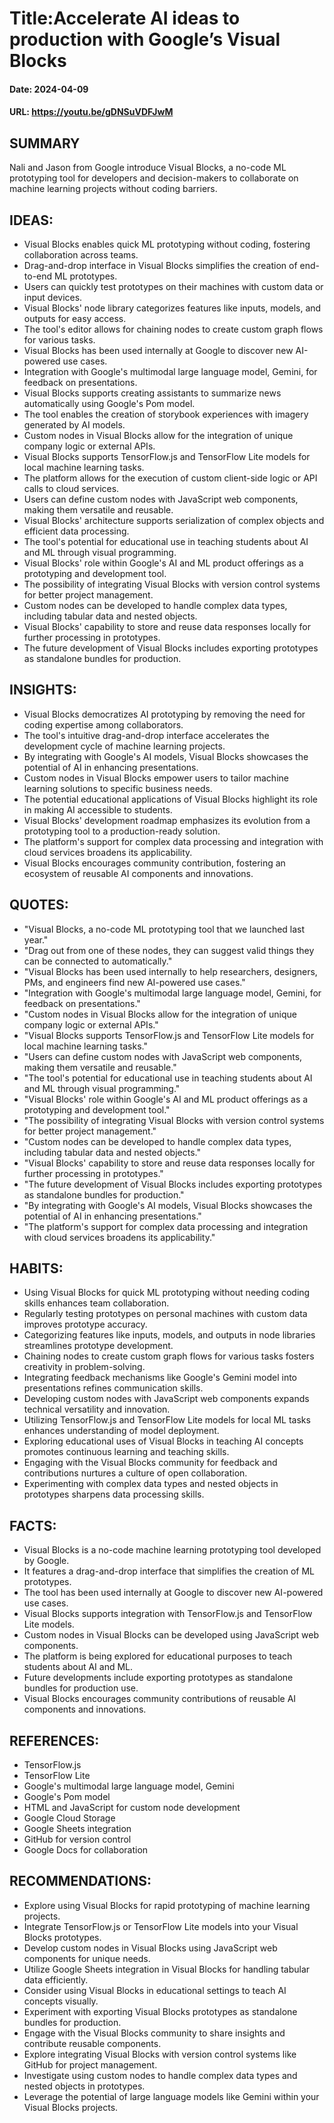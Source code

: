 # Title:Accelerate AI ideas to production with Google’s Visual Blocks
#### Date: 2024-04-09
#### URL: https://youtu.be/gDNSuVDFJwM



## SUMMARY

Nali and Jason from Google introduce Visual Blocks, a no-code ML prototyping tool for developers and decision-makers to collaborate on machine learning projects without coding barriers.

## IDEAS:

- Visual Blocks enables quick ML prototyping without coding, fostering collaboration across teams.
- Drag-and-drop interface in Visual Blocks simplifies the creation of end-to-end ML prototypes.
- Users can quickly test prototypes on their machines with custom data or input devices.
- Visual Blocks' node library categorizes features like inputs, models, and outputs for easy access.
- The tool's editor allows for chaining nodes to create custom graph flows for various tasks.
- Visual Blocks has been used internally at Google to discover new AI-powered use cases.
- Integration with Google's multimodal large language model, Gemini, for feedback on presentations.
- Visual Blocks supports creating assistants to summarize news automatically using Google's Pom model.
- The tool enables the creation of storybook experiences with imagery generated by AI models.
- Custom nodes in Visual Blocks allow for the integration of unique company logic or external APIs.
- Visual Blocks supports TensorFlow.js and TensorFlow Lite models for local machine learning tasks.
- The platform allows for the execution of custom client-side logic or API calls to cloud services.
- Users can define custom nodes with JavaScript web components, making them versatile and reusable.
- Visual Blocks' architecture supports serialization of complex objects and efficient data processing.
- The tool's potential for educational use in teaching students about AI and ML through visual programming.
- Visual Blocks' role within Google's AI and ML product offerings as a prototyping and development tool.
- The possibility of integrating Visual Blocks with version control systems for better project management.
- Custom nodes can be developed to handle complex data types, including tabular data and nested objects.
- Visual Blocks' capability to store and reuse data responses locally for further processing in prototypes.
- The future development of Visual Blocks includes exporting prototypes as standalone bundles for production.

## INSIGHTS:

- Visual Blocks democratizes AI prototyping by removing the need for coding expertise among collaborators.
- The tool's intuitive drag-and-drop interface accelerates the development cycle of machine learning projects.
- By integrating with Google's AI models, Visual Blocks showcases the potential of AI in enhancing presentations.
- Custom nodes in Visual Blocks empower users to tailor machine learning solutions to specific business needs.
- The potential educational applications of Visual Blocks highlight its role in making AI accessible to students.
- Visual Blocks' development roadmap emphasizes its evolution from a prototyping tool to a production-ready solution.
- The platform's support for complex data processing and integration with cloud services broadens its applicability.
- Visual Blocks encourages community contribution, fostering an ecosystem of reusable AI components and innovations.

## QUOTES:

- "Visual Blocks, a no-code ML prototyping tool that we launched last year."
- "Drag out from one of these nodes, they can suggest valid things they can be connected to automatically."
- "Visual Blocks has been used internally to help researchers, designers, PMs, and engineers find new AI-powered use cases."
- "Integration with Google's multimodal large language model, Gemini, for feedback on presentations."
- "Custom nodes in Visual Blocks allow for the integration of unique company logic or external APIs."
- "Visual Blocks supports TensorFlow.js and TensorFlow Lite models for local machine learning tasks."
- "Users can define custom nodes with JavaScript web components, making them versatile and reusable."
- "The tool's potential for educational use in teaching students about AI and ML through visual programming."
- "Visual Blocks' role within Google's AI and ML product offerings as a prototyping and development tool."
- "The possibility of integrating Visual Blocks with version control systems for better project management."
- "Custom nodes can be developed to handle complex data types, including tabular data and nested objects."
- "Visual Blocks' capability to store and reuse data responses locally for further processing in prototypes."
- "The future development of Visual Blocks includes exporting prototypes as standalone bundles for production."
- "By integrating with Google's AI models, Visual Blocks showcases the potential of AI in enhancing presentations."
- "The platform's support for complex data processing and integration with cloud services broadens its applicability."

## HABITS:

- Using Visual Blocks for quick ML prototyping without needing coding skills enhances team collaboration.
- Regularly testing prototypes on personal machines with custom data improves prototype accuracy.
- Categorizing features like inputs, models, and outputs in node libraries streamlines prototype development.
- Chaining nodes to create custom graph flows for various tasks fosters creativity in problem-solving.
- Integrating feedback mechanisms like Google's Gemini model into presentations refines communication skills.
- Developing custom nodes with JavaScript web components expands technical versatility and innovation.
- Utilizing TensorFlow.js and TensorFlow Lite models for local ML tasks enhances understanding of model deployment.
- Exploring educational uses of Visual Blocks in teaching AI concepts promotes continuous learning and teaching skills.
- Engaging with the Visual Blocks community for feedback and contributions nurtures a culture of open collaboration.
- Experimenting with complex data types and nested objects in prototypes sharpens data processing skills.

## FACTS:

- Visual Blocks is a no-code machine learning prototyping tool developed by Google.
- It features a drag-and-drop interface that simplifies the creation of ML prototypes.
- The tool has been used internally at Google to discover new AI-powered use cases.
- Visual Blocks supports integration with TensorFlow.js and TensorFlow Lite models.
- Custom nodes in Visual Blocks can be developed using JavaScript web components.
- The platform is being explored for educational purposes to teach students about AI and ML.
- Future developments include exporting prototypes as standalone bundles for production use.
- Visual Blocks encourages community contributions of reusable AI components and innovations.

## REFERENCES:

- TensorFlow.js
- TensorFlow Lite
- Google's multimodal large language model, Gemini
- Google's Pom model
- HTML and JavaScript for custom node development
- Google Cloud Storage
- Google Sheets integration
- GitHub for version control
- Google Docs for collaboration

## RECOMMENDATIONS:

- Explore using Visual Blocks for rapid prototyping of machine learning projects.
- Integrate TensorFlow.js or TensorFlow Lite models into your Visual Blocks prototypes.
- Develop custom nodes in Visual Blocks using JavaScript web components for unique needs.
- Utilize Google Sheets integration in Visual Blocks for handling tabular data efficiently.
- Consider using Visual Blocks in educational settings to teach AI concepts visually.
- Experiment with exporting Visual Blocks prototypes as standalone bundles for production.
- Engage with the Visual Blocks community to share insights and contribute reusable components.
- Explore integrating Visual Blocks with version control systems like GitHub for project management.
- Investigate using custom nodes to handle complex data types and nested objects in prototypes.
- Leverage the potential of large language models like Gemini within your Visual Blocks projects.
